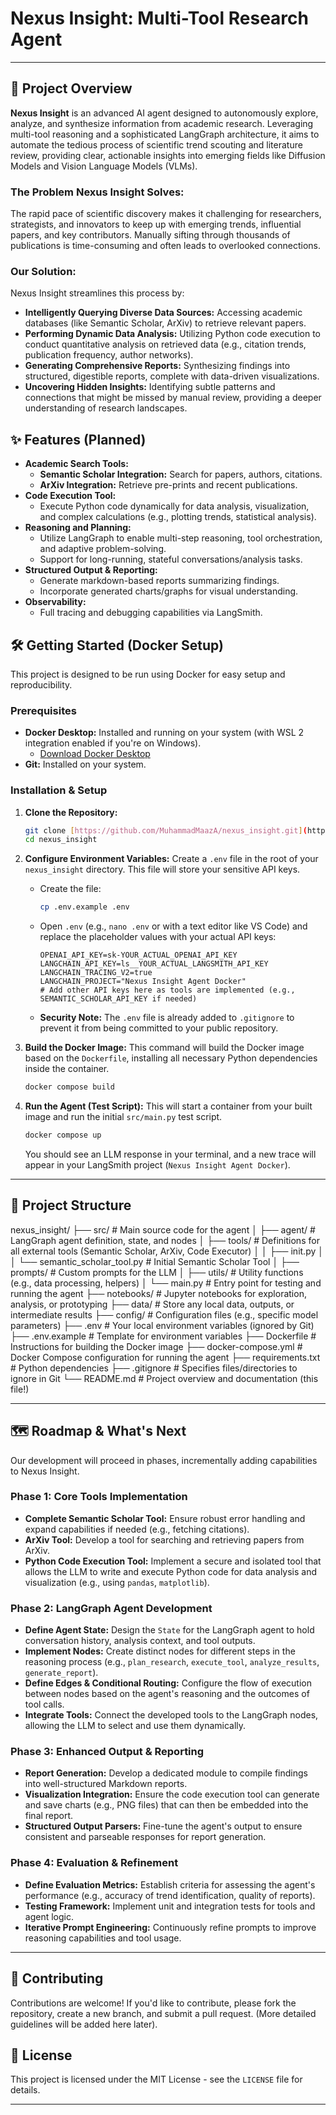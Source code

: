 # Nexus Insight: Multi-Tool Research Agent


---

## 🚀 Project Overview

**Nexus Insight** is an advanced AI agent designed to autonomously explore, analyze, and synthesize information from academic research. Leveraging multi-tool reasoning and a sophisticated LangGraph architecture, it aims to automate the tedious process of scientific trend scouting and literature review, providing clear, actionable insights into emerging fields like Diffusion Models and Vision Language Models (VLMs).

### The Problem Nexus Insight Solves:

The rapid pace of scientific discovery makes it challenging for researchers, strategists, and innovators to keep up with emerging trends, influential papers, and key contributors. Manually sifting through thousands of publications is time-consuming and often leads to overlooked connections.

### Our Solution:

Nexus Insight streamlines this process by:
* **Intelligently Querying Diverse Data Sources:** Accessing academic databases (like Semantic Scholar, ArXiv) to retrieve relevant papers.
* **Performing Dynamic Data Analysis:** Utilizing Python code execution to conduct quantitative analysis on retrieved data (e.g., citation trends, publication frequency, author networks).
* **Generating Comprehensive Reports:** Synthesizing findings into structured, digestible reports, complete with data-driven visualizations.
* **Uncovering Hidden Insights:** Identifying subtle patterns and connections that might be missed by manual review, providing a deeper understanding of research landscapes.

## ✨ Features (Planned)

* **Academic Search Tools:**
    * **Semantic Scholar Integration:** Search for papers, authors, citations.
    * **ArXiv Integration:** Retrieve pre-prints and recent publications.
* **Code Execution Tool:**
    * Execute Python code dynamically for data analysis, visualization, and complex calculations (e.g., plotting trends, statistical analysis).
* **Reasoning and Planning:**
    * Utilize LangGraph to enable multi-step reasoning, tool orchestration, and adaptive problem-solving.
    * Support for long-running, stateful conversations/analysis tasks.
* **Structured Output & Reporting:**
    * Generate markdown-based reports summarizing findings.
    * Incorporate generated charts/graphs for visual understanding.
* **Observability:**
    * Full tracing and debugging capabilities via LangSmith.

## 🛠️ Getting Started (Docker Setup)

This project is designed to be run using Docker for easy setup and reproducibility.

### Prerequisites

* **Docker Desktop:** Installed and running on your system (with WSL 2 integration enabled if you're on Windows).
    * [Download Docker Desktop](https://www.docker.com/products/docker-desktop/)
* **Git:** Installed on your system.

### Installation & Setup

1.  **Clone the Repository:**
    ```bash
    git clone [https://github.com/MuhammadMaazA/nexus_insight.git](https://github.com/MuhammadMaazA/nexus_insight.git)
    cd nexus_insight
    ```

2.  **Configure Environment Variables:**
    Create a `.env` file in the root of your `nexus_insight` directory. This file will store your sensitive API keys.
    * Create the file:
        ```bash
        cp .env.example .env
        ```
    * Open `.env` (e.g., `nano .env` or with a text editor like VS Code) and replace the placeholder values with your actual API keys:
        ```dotenv
        OPENAI_API_KEY=sk-YOUR_ACTUAL_OPENAI_API_KEY
        LANGCHAIN_API_KEY=ls__YOUR_ACTUAL_LANGSMITH_API_KEY
        LANGCHAIN_TRACING_V2=true
        LANGCHAIN_PROJECT="Nexus Insight Agent Docker"
        # Add other API keys here as tools are implemented (e.g., SEMANTIC_SCHOLAR_API_KEY if needed)
        ```
    * **Security Note:** The `.env` file is already added to `.gitignore` to prevent it from being committed to your public repository.

3.  **Build the Docker Image:**
    This command will build the Docker image based on the `Dockerfile`, installing all necessary Python dependencies inside the container.
    ```bash
    docker compose build
    ```

4.  **Run the Agent (Test Script):**
    This will start a container from your built image and run the initial `src/main.py` test script.
    ```bash
    docker compose up
    ```
    You should see an LLM response in your terminal, and a new trace will appear in your LangSmith project (`Nexus Insight Agent Docker`).

---

## 📂 Project Structure

nexus_insight/
├── src/                          # Main source code for the agent
│   ├── agent/                    # LangGraph agent definition, state, and nodes
│   ├── tools/                    # Definitions for all external tools (Semantic Scholar, ArXiv, Code Executor)
│   │   ├── init.py
│   │   └── semantic_scholar_tool.py # Initial Semantic Scholar Tool
│   ├── prompts/                  # Custom prompts for the LLM
│   ├── utils/                    # Utility functions (e.g., data processing, helpers)
│   └── main.py                   # Entry point for testing and running the agent
├── notebooks/                    # Jupyter notebooks for exploration, analysis, or prototyping
├── data/                         # Store any local data, outputs, or intermediate results
├── config/                       # Configuration files (e.g., specific model parameters)
├── .env                          # Your local environment variables (ignored by Git)
├── .env.example                  # Template for environment variables
├── Dockerfile                    # Instructions for building the Docker image
├── docker-compose.yml            # Docker Compose configuration for running the agent
├── requirements.txt              # Python dependencies
├── .gitignore                    # Specifies files/directories to ignore in Git
└── README.md                     # Project overview and documentation (this file!)

---

## 🗺️ Roadmap & What's Next

Our development will proceed in phases, incrementally adding capabilities to Nexus Insight.

### Phase 1: Core Tools Implementation
* **Complete Semantic Scholar Tool:** Ensure robust error handling and expand capabilities if needed (e.g., fetching citations).
* **ArXiv Tool:** Develop a tool for searching and retrieving papers from ArXiv.
* **Python Code Execution Tool:** Implement a secure and isolated tool that allows the LLM to write and execute Python code for data analysis and visualization (e.g., using `pandas`, `matplotlib`).

### Phase 2: LangGraph Agent Development
* **Define Agent State:** Design the `State` for the LangGraph agent to hold conversation history, analysis context, and tool outputs.
* **Implement Nodes:** Create distinct nodes for different steps in the reasoning process (e.g., `plan_research`, `execute_tool`, `analyze_results`, `generate_report`).
* **Define Edges & Conditional Routing:** Configure the flow of execution between nodes based on the agent's reasoning and the outcomes of tool calls.
* **Integrate Tools:** Connect the developed tools to the LangGraph nodes, allowing the LLM to select and use them dynamically.

### Phase 3: Enhanced Output & Reporting
* **Report Generation:** Develop a dedicated module to compile findings into well-structured Markdown reports.
* **Visualization Integration:** Ensure the code execution tool can generate and save charts (e.g., PNG files) that can then be embedded into the final report.
* **Structured Output Parsers:** Fine-tune the agent's output to ensure consistent and parseable responses for report generation.

### Phase 4: Evaluation & Refinement
* **Define Evaluation Metrics:** Establish criteria for assessing the agent's performance (e.g., accuracy of trend identification, quality of reports).
* **Testing Framework:** Implement unit and integration tests for tools and agent logic.
* **Iterative Prompt Engineering:** Continuously refine prompts to improve reasoning capabilities and tool usage.

---

## 🤝 Contributing

Contributions are welcome! If you'd like to contribute, please fork the repository, create a new branch, and submit a pull request. (More detailed guidelines will be added here later).

## 📄 License

This project is licensed under the MIT License - see the `LICENSE` file for details.

--- 